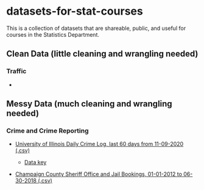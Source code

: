 # datasets-for-stat-courses
This is a collection of datasets that are shareable, public, and useful for courses in the Statistics Department.

## Clean Data (little cleaning and wrangling needed)

### Traffic
* 

## Messy Data (much cleaning and wrangling needed)

### Crime and Crime Reporting
* [University of Illinois Daily Crime Log, last 60 days from 11-09-2020 (.csv)](https://uofi.box.com/shared/static/9kbea1n12qic6x7g8ginge299rrfjo15.csv)
  * [Data key](http://police.illinois.edu/dpsapp/wp-content/uploads/2016/02/Crime-Log-Instructions.pdf)

* [Champaign County Sheriff Office and Jail Bookings, 01-01-2012 to 06-30-2018 (.csv)](https://data.illinois.gov/dataset/820f5916-069f-41e8-afc2-815a26770bea/resource/dfcad952-67cc-4ff3-8be0-0312c25ec8e1/download/chm_jail_data.csv)

